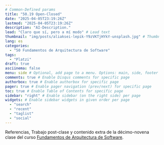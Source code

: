 ```yaml
---
# Common-Defined params
title: "50.19 Open-Closed"
date: "2025-04-05T23:19:26Z"
lastmod: "2025-04-05T23:19:26Z"
description: "AI-Description."
lead: "Claro que sí, pero a mí modo" # Lead text
thumbnail: "img/posts/aliaksei-lepik-Y9zVKTjHYkY-unsplash.jpg" # Thumbnail image
lang: es
categories:
  - "50 Fundamentos de Arquitectura de Software"
tags:
  - "Platzi"
draft: true
asciinema: false
menu: side # Optional, add page to a menu. Options: main, side, footer
comments: true # Enable Disqus comments for specific page
authorbox: true # Enable authorbox for specific page
pager: true # Enable pager navigation (prev/next) for specific page
toc: true # Enable Table of Contents for specific page
sidebar: "right" # Enable sidebar (on the right side) per page
widgets: # Enable sidebar widgets in given order per page
  - "search"
  - "recent"
  - "taglist"
  - "social"
---
```


Referencias, Trabajo post-clase y contenido extra de la décimo-novena clase del curso [Fundamentos de Arquitectura de Software](https://platzi.com/). 

<!--more-->

